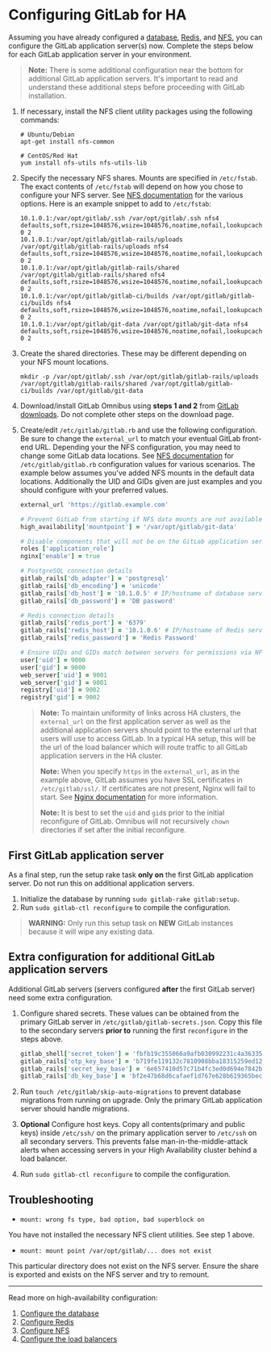 # Configuring GitLab for HA

Assuming you have already configured a [database](database.md), [Redis](redis.md), and [NFS](nfs.md), you can
configure the GitLab application server(s) now. Complete the steps below
for each GitLab application server in your environment.

> **Note:** There is some additional configuration near the bottom for
  additional GitLab application servers. It's important to read and understand
  these additional steps before proceeding with GitLab installation.

1. If necessary, install the NFS client utility packages using the following
   commands:

    ```
    # Ubuntu/Debian
    apt-get install nfs-common

    # CentOS/Red Hat
    yum install nfs-utils nfs-utils-lib
    ```

1. Specify the necessary NFS shares. Mounts are specified in
   `/etc/fstab`. The exact contents of `/etc/fstab` will depend on how you chose
   to configure your NFS server. See [NFS documentation](nfs.md) for the various
   options. Here is an example snippet to add to `/etc/fstab`:

    ```
    10.1.0.1:/var/opt/gitlab/.ssh /var/opt/gitlab/.ssh nfs4 defaults,soft,rsize=1048576,wsize=1048576,noatime,nofail,lookupcache=positive 0 2
    10.1.0.1:/var/opt/gitlab/gitlab-rails/uploads /var/opt/gitlab/gitlab-rails/uploads nfs4 defaults,soft,rsize=1048576,wsize=1048576,noatime,nofail,lookupcache=positive 0 2
    10.1.0.1:/var/opt/gitlab/gitlab-rails/shared /var/opt/gitlab/gitlab-rails/shared nfs4 defaults,soft,rsize=1048576,wsize=1048576,noatime,nofail,lookupcache=positive 0 2
    10.1.0.1:/var/opt/gitlab/gitlab-ci/builds /var/opt/gitlab/gitlab-ci/builds nfs4 defaults,soft,rsize=1048576,wsize=1048576,noatime,nofail,lookupcache=positive 0 2
    10.1.0.1:/var/opt/gitlab/git-data /var/opt/gitlab/git-data nfs4 defaults,soft,rsize=1048576,wsize=1048576,noatime,nofail,lookupcache=positive 0 2
    ```

1. Create the shared directories. These may be different depending on your NFS
   mount locations.

    ```
    mkdir -p /var/opt/gitlab/.ssh /var/opt/gitlab/gitlab-rails/uploads /var/opt/gitlab/gitlab-rails/shared /var/opt/gitlab/gitlab-ci/builds /var/opt/gitlab/git-data
    ```

1. Download/install GitLab Omnibus using **steps 1 and 2** from
   [GitLab downloads](https://about.gitlab.com/downloads). Do not complete other
   steps on the download page.
1. Create/edit `/etc/gitlab/gitlab.rb` and use the following configuration.
   Be sure to change the `external_url` to match your eventual GitLab front-end
   URL. Depending your the NFS configuration, you may need to change some GitLab
   data locations. See [NFS documentation](nfs.md) for `/etc/gitlab/gitlab.rb`
   configuration values for various scenarios. The example below assumes you've
   added NFS mounts in the default data locations. Additionally the UID and GIDs
   given are just examples and you should configure with your preferred values.

    ```ruby
    external_url 'https://gitlab.example.com'

    # Prevent GitLab from starting if NFS data mounts are not available
    high_availability['mountpoint'] = '/var/opt/gitlab/git-data'

    # Disable components that will not be on the GitLab application server
    roles ['application_role']
    nginx['enable'] = true

    # PostgreSQL connection details
    gitlab_rails['db_adapter'] = 'postgresql'
    gitlab_rails['db_encoding'] = 'unicode'
    gitlab_rails['db_host'] = '10.1.0.5' # IP/hostname of database server
    gitlab_rails['db_password'] = 'DB password'

    # Redis connection details
    gitlab_rails['redis_port'] = '6379'
    gitlab_rails['redis_host'] = '10.1.0.6' # IP/hostname of Redis server
    gitlab_rails['redis_password'] = 'Redis Password'
    
    # Ensure UIDs and GIDs match between servers for permissions via NFS
    user['uid'] = 9000
    user['gid'] = 9000
    web_server['uid'] = 9001
    web_server['gid'] = 9001
    registry['uid'] = 9002
    registry['gid'] = 9002
    ```

    > **Note:** To maintain uniformity of links across HA clusters, the `external_url`
    on the first application server as well as the additional application
    servers should point to the external url that users will use to access GitLab.
    In a typical HA setup, this will be the url of the load balancer which will
    route traffic to all GitLab application servers in the HA cluster.
    > 
    > **Note:** When you specify `https` in the `external_url`, as in the example
    above, GitLab assumes you have SSL certificates in `/etc/gitlab/ssl/`. If
    certificates are not present, Nginx will fail to start. See
    [Nginx documentation](http://docs.gitlab.com/omnibus/settings/nginx.html#enable-https)
    for more information.
    >
    > **Note:** It is best to set the `uid` and `gid`s prior to the initial reconfigure of GitLab. Omnibus will not recursively `chown` directories if set after the initial reconfigure.

## First GitLab application server

As a final step, run the setup rake task **only on** the first GitLab application server.
Do not run this on additional application servers.

1. Initialize the database by running `sudo gitlab-rake gitlab:setup`.
1. Run `sudo gitlab-ctl reconfigure` to compile the configuration.

> **WARNING:** Only run this setup task on **NEW** GitLab instances because it
  will wipe any existing data.

## Extra configuration for additional GitLab application servers

Additional GitLab servers (servers configured **after** the first GitLab server)
need some extra configuration.

1. Configure shared secrets. These values can be obtained from the primary
   GitLab server in `/etc/gitlab/gitlab-secrets.json`. Copy this file to the
   secondary servers **prior to** running the first `reconfigure` in the steps
   above.

    ```ruby
    gitlab_shell['secret_token'] = 'fbfb19c355066a9afb030992231c4a363357f77345edd0f2e772359e5be59b02538e1fa6cae8f93f7d23355341cea2b93600dab6d6c3edcdced558fc6d739860'
    gitlab_rails['otp_key_base'] = 'b719fe119132c7810908bba18315259ed12888d4f5ee5430c42a776d840a396799b0a5ef0a801348c8a357f07aa72bbd58e25a84b8f247a25c72f539c7a6c5fa'
    gitlab_rails['secret_key_base'] = '6e657410d57c71b4fc3ed0d694e7842b1895a8b401d812c17fe61caf95b48a6d703cb53c112bc01ebd197a85da81b18e29682040e99b4f26594772a4a2c98c6d'
    gitlab_rails['db_key_base'] = 'bf2e47b68d6cafaef1d767e628b619365becf27571e10f196f98dc85e7771042b9203199d39aff91fcb6837c8ed83f2a912b278da50999bb11a2fbc0fba52964'
    ```

1. Run `touch /etc/gitlab/skip-auto-migrations` to prevent database migrations
   from running on upgrade. Only the primary GitLab application server should
   handle migrations.

1. **Optional** Configure host keys. Copy all contents(primary and public keys) inside `/etc/ssh/` on
   the primary application server to `/etc/ssh` on all secondary servers. This
   prevents false man-in-the-middle-attack alerts when accessing servers in your
   High Availability cluster behind a load balancer.

1. Run `sudo gitlab-ctl reconfigure` to compile the configuration.

## Troubleshooting

- `mount: wrong fs type, bad option, bad superblock on`

You have not installed the necessary NFS client utilities. See step 1 above.

- `mount: mount point /var/opt/gitlab/... does not exist`

This particular directory does not exist on the NFS server. Ensure
the share is exported and exists on the NFS server and try to remount.

---

Read more on high-availability configuration:

1. [Configure the database](database.md)
1. [Configure Redis](redis.md)
1. [Configure NFS](nfs.md)
1. [Configure the load balancers](load_balancer.md)
